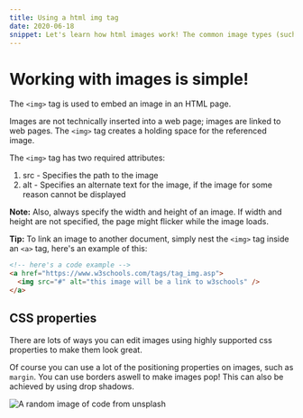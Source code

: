 ```yaml
---
title: Using a html img tag
date: 2020-06-18
snippet: Let's learn how html images work! The common image types (such as png and jpg) are supported in most browsers. There are lots of css properties that can be applied to images to make them look even better.
---
```


# Working with images is simple!

The `<img>` tag is used to embed an image in an HTML page.

Images are not technically inserted into a web page; images are linked to web pages. The `<img>` tag creates a holding space for the referenced image.

The `<img>` tag has two required attributes:

1. src - Specifies the path to the image
2. alt - Specifies an alternate text for the image, if the image for some reason cannot be displayed

**Note:** Also, always specify the width and height of an image. If width and height are not specified, the page might flicker while the image loads.

**Tip:** To link an image to another document, simply nest the `<img>` tag inside an `<a>` tag, here's an example of this:

```html
<!-- here's a code example -->
<a href="https://www.w3schools.com/tags/tag_img.asp">
  <img src="#" alt="this image will be a link to w3schools" />
</a>
```

## CSS properties

There are lots of ways you can edit images using highly supported css properties to make them look great.

Of course you can use a lot of the positioning properties on images, such as `margin`. You can use borders aswell to make images pop! This can also be achieved by using drop shadows.

![A random image of code from unsplash](https://source.unsplash.com/800x800?code 'A random image of a code from unsplash')
